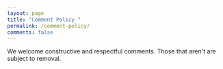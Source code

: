 ```yaml
---
layout: page
title: "Comment Policy "
permalink: /comment-policy/
comments: false
---
```


<p>We welcome constructive and respectful comments. Those that aren't are subject to removal.</p>
